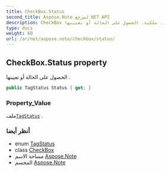 ```yaml
---
title: CheckBox.Status
second_title: Aspose.Note لمرجع NET API
description: CheckBox ملكية. الحصول على الحالة أو تعيينها .
type: docs
weight: 60
url: /ar/net/aspose.note/checkbox/status/
---
```

## CheckBox.Status property

الحصول على الحالة أو تعيينها .

```csharp
public TagStatus Status { get; }
```

### Property_Value

ملف[`TagStatus`](../../tagstatus/) .

### أنظر أيضا

* enum [TagStatus](../../tagstatus/)
* class [CheckBox](../)
* مساحة الاسم [Aspose.Note](../../checkbox/)
* المجسم [Aspose.Note](../../../)


